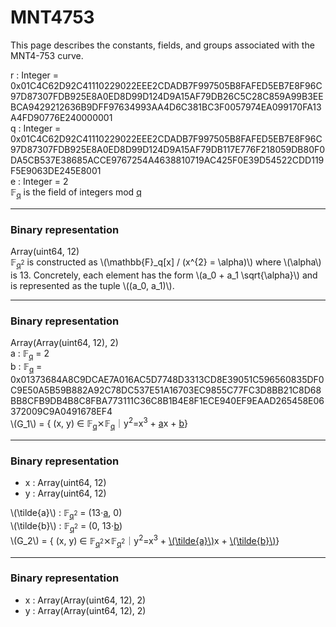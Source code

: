 <div class="module">
<h1>
MNT4753
</h1>
<div class="entries">
<p>This page describes the constants, fields, and groups associated with the MNT4-753 curve.</p>
<div class="entry value">
<a name="cg==">r</a>
:
<span>Integer</span>
=
0x01C4C62D92C41110229022EEE2CDADB7F997505B8FAFED5EB7E8F96C97D87307FDB925E8A0ED8D99D124D9A15AF79DB26C5C28C859A99B3EEBCA9429212636B9DFF97634993AA4D6C381BC3F0057974EA099170FA13A4FD90776E240000001
</div>
<div class="entry value">
<a name="cQ==">q</a>
:
<span>Integer</span>
=
0x01C4C62D92C41110229022EEE2CDADB7F997505B8FAFED5EB7E8F96C97D87307FDB925E8A0ED8D99D124D9A15AF79DB117E776F218059DB80F0DA5CB537E38685ACCE9767254A4638810719AC425F0E39D54522CDD119F5E9063DE245E8001
</div>
<div class="entry value">
<a name="ZQ==">e</a>
:
<span>Integer</span>
=
2
</div>
<div class="entry field">
<span>&#x1D53D;<sub><a href="#cQ==">q</a></sub></span>
is the field of integers mod
<a href="#cQ==">q</a>
<hr >
<div class="representation">
<h3>
Binary representation
</h3>
<span>Array(uint64, 12)</span>
</div>
</div>
<div class="entry field">
<span><span>&#x1D53D;<sub><a href="#cQ==">q</a><sup>2</sup></sub></span> is constructed as \(\mathbb{F}_q[x] / (x^{2} = \alpha)\) where \(\alpha\) is 13. </span>
Concretely, each element has the form \(a_0 + a_1 \sqrt{\alpha}\) and is represented as the tuple \((a_0, a_1)\).
<hr >
<div class="representation">
<h3>
Binary representation
</h3>
<span>Array(<span>Array(uint64, 12)</span>, 2)</span>
</div>
</div>
<div class="entry value">
<a name="YQ==">a</a>
:
<span>&#x1D53D;<sub><a href="#cQ==">q</a></sub></span>
=
2
</div>
<div class="entry value">
<a name="Yg==">b</a>
:
<span>&#x1D53D;<sub><a href="#cQ==">q</a></sub></span>
=
0x01373684A8C9DCAE7A016AC5D7748D3313CD8E39051C596560835DF0C9E50A5B59B882A92C78DC537E51A16703EC9855C77FC3D8BB21C8D68BB8CFB9DB4B8C8FBA773111C36C8B1B4E8F1ECE940EF9EAAD265458E06372009C9A0491678EF4
</div>
<div class="entry type">
<a name="XChHXzFcKQ==">\(G_1\)</a>
=
<span>{ (x, y) &isin; <span>&#x1D53D;<sub><a href="#cQ==">q</a></sub></span>&#x2a2f;<span>&#x1D53D;<sub><a href="#cQ==">q</a></sub></span>&#xFF5C;y<sup>2</sup>=x<sup>3</sup> + <a href="#YQ==">a</a>x + <a href="#Yg==">b</a>}</span>
<hr >
<div class="representation">
<h3>
Binary representation
</h3>
<ul>
<li>
x
:
<span>Array(uint64, 12)</span>
</li>
<li>
y
:
<span>Array(uint64, 12)</span>
</li>
</ul>
</div>
</div>
<div class="entry value">
<a name="XChcdGlsZGV7YX1cKQ==">\(\tilde{a}\)</a>
:
<span>&#x1D53D;<sub><a href="#cQ==">q</a><sup>2</sup></sub></span>
=
<span>(<span>13&#8901;<a href="#YQ==">a</a></span>, 0)</span>
</div>
<div class="entry value">
<a name="XChcdGlsZGV7Yn1cKQ==">\(\tilde{b}\)</a>
:
<span>&#x1D53D;<sub><a href="#cQ==">q</a><sup>2</sup></sub></span>
=
<span>(0, <span>13&#8901;<a href="#Yg==">b</a></span>)</span>
</div>
<div class="entry type">
<a name="XChHXzJcKQ==">\(G_2\)</a>
=
<span>{ (x, y) &isin; <span>&#x1D53D;<sub><a href="#cQ==">q</a><sup>2</sup></sub></span>&#x2a2f;<span>&#x1D53D;<sub><a href="#cQ==">q</a><sup>2</sup></sub></span>&#xFF5C;y<sup>2</sup>=x<sup>3</sup> + <a href="#XChcdGlsZGV7YX1cKQ==">\(\tilde{a}\)</a>x + <a href="#XChcdGlsZGV7Yn1cKQ==">\(\tilde{b}\)</a>}</span>
<hr >
<div class="representation">
<h3>
Binary representation
</h3>
<ul>
<li>
x
:
<span>Array(<span>Array(uint64, 12)</span>, 2)</span>
</li>
<li>
y
:
<span>Array(<span>Array(uint64, 12)</span>, 2)</span>
</li>
</ul>
</div>
</div>
</div>
</div>
